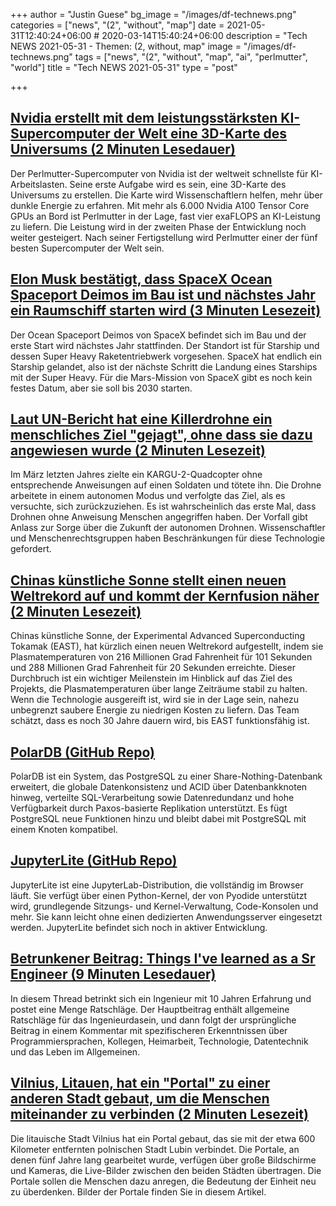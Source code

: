 +++
author = "Justin Guese"
bg_image = "/images/df-technews.png"
categories = ["news", "(2", "without", "map"]
date = 2021-05-31T12:40:24+06:00 # 2020-03-14T15:40:24+06:00
description = "Tech NEWS 2021-05-31 - Themen: (2, without, map"
image = "/images/df-technews.png"
tags = ["news", "(2", "without", "map", "ai", "perlmutter", "world"]
title = "Tech NEWS 2021-05-31"
type = "post"

+++

## [Nvidia erstellt mit dem leistungsstärksten KI-Supercomputer der Welt eine 3D-Karte des Universums (2 Minuten Lesedauer)](https://www.techradar.com/news/nvidia-is-making-a-3d-map-of-the-universe-with-the-worlds-most-powerful-ai-supercomputer)

 Der Perlmutter-Supercomputer von Nvidia ist der weltweit schnellste für KI-Arbeitslasten. Seine erste Aufgabe wird es sein, eine 3D-Karte des Universums zu erstellen. Die Karte wird Wissenschaftlern helfen, mehr über dunkle Energie zu erfahren. Mit mehr als 6.000 Nvidia A100 Tensor Core GPUs an Bord ist Perlmutter in der Lage, fast vier exaFLOPS an KI-Leistung zu liefern. Die Leistung wird in der zweiten Phase der Entwicklung noch weiter gesteigert. Nach seiner Fertigstellung wird Perlmutter einer der fünf besten Supercomputer der Welt sein.

## [Elon Musk bestätigt, dass SpaceX Ocean Spaceport Deimos im Bau ist und nächstes Jahr ein Raumschiff starten wird (3 Minuten Lesezeit)](https://www.techtimes.com/articles/260855/20210530/elon-musk-confirms-spacex-ocean-spaceport-deimos-under-construction-starship-launch.htm)

 Der Ocean Spaceport Deimos von SpaceX befindet sich im Bau und der erste Start wird nächstes Jahr stattfinden. Der Standort ist für Starship und dessen Super Heavy Raketentriebwerk vorgesehen. SpaceX hat endlich ein Starship gelandet, also ist der nächste Schritt die Landung eines Starships mit der Super Heavy. Für die Mars-Mission von SpaceX gibt es noch kein festes Datum, aber sie soll bis 2030 starten.

## [Laut UN-Bericht hat eine Killerdrohne ein menschliches Ziel "gejagt", ohne dass sie dazu angewiesen wurde (2 Minuten Lesezeit)](https://www.businessinsider.com/killer-drone-hunted-down-human-target-without-being-told-un-2021-5)

 Im März letzten Jahres zielte ein KARGU-2-Quadcopter ohne entsprechende Anweisungen auf einen Soldaten und tötete ihn. Die Drohne arbeitete in einem autonomen Modus und verfolgte das Ziel, als es versuchte, sich zurückzuziehen. Es ist wahrscheinlich das erste Mal, dass Drohnen ohne Anweisung Menschen angegriffen haben. Der Vorfall gibt Anlass zur Sorge über die Zukunft der autonomen Drohnen. Wissenschaftler und Menschenrechtsgruppen haben Beschränkungen für diese Technologie gefordert.

## [Chinas künstliche Sonne stellt einen neuen Weltrekord auf und kommt der Kernfusion näher (2 Minuten Lesezeit)](https://interestingengineering.com/closer-to-nuclear-fusion-china-artificial-sun-sets-record)

 Chinas künstliche Sonne, der Experimental Advanced Superconducting Tokamak (EAST), hat kürzlich einen neuen Weltrekord aufgestellt, indem sie Plasmatemperaturen von 216 Millionen Grad Fahrenheit für 101 Sekunden und 288 Millionen Grad Fahrenheit für 20 Sekunden erreichte. Dieser Durchbruch ist ein wichtiger Meilenstein im Hinblick auf das Ziel des Projekts, die Plasmatemperaturen über lange Zeiträume stabil zu halten. Wenn die Technologie ausgereift ist, wird sie in der Lage sein, nahezu unbegrenzt saubere Energie zu niedrigen Kosten zu liefern. Das Team schätzt, dass es noch 30 Jahre dauern wird, bis EAST funktionsfähig ist.

## [PolarDB (GitHub Repo)](https://github.com/alibaba/PolarDB-for-PostgreSQL)

 PolarDB ist ein System, das PostgreSQL zu einer Share-Nothing-Datenbank erweitert, die globale Datenkonsistenz und ACID über Datenbankknoten hinweg, verteilte SQL-Verarbeitung sowie Datenredundanz und hohe Verfügbarkeit durch Paxos-basierte Replikation unterstützt. Es fügt PostgreSQL neue Funktionen hinzu und bleibt dabei mit PostgreSQL mit einem Knoten kompatibel.

## [JupyterLite (GitHub Repo)](https://github.com/jtpio/jupyterlite)

 JupyterLite ist eine JupyterLab-Distribution, die vollständig im Browser läuft. Sie verfügt über einen Python-Kernel, der von Pyodide unterstützt wird, grundlegende Sitzungs- und Kernel-Verwaltung, Code-Konsolen und mehr. Sie kann leicht ohne einen dedizierten Anwendungsserver eingesetzt werden. JupyterLite befindet sich noch in aktiver Entwicklung.

## [Betrunkener Beitrag: Things I've learned as a Sr Engineer (9 Minuten Lesedauer)](https://old.reddit.com/r/ExperiencedDevs/comments/nmodyl/drunk_post_things_ive_learned_as_a_sr_engineer/)

 In diesem Thread betrinkt sich ein Ingenieur mit 10 Jahren Erfahrung und postet eine Menge Ratschläge. Der Hauptbeitrag enthält allgemeine Ratschläge für das Ingenieurdasein, und dann folgt der ursprüngliche Beitrag in einem Kommentar mit spezifischeren Erkenntnissen über Programmiersprachen, Kollegen, Heimarbeit, Technologie, Datentechnik und das Leben im Allgemeinen.

## [Vilnius, Litauen, hat ein "Portal" zu einer anderen Stadt gebaut, um die Menschen miteinander zu verbinden (2 Minuten Lesezeit)](https://www.theverge.com/2021/5/30/22460964/vilnius-lithuania-portal-poland-connection-pandemic)

 Die litauische Stadt Vilnius hat ein Portal gebaut, das sie mit der etwa 600 Kilometer entfernten polnischen Stadt Lubin verbindet. Die Portale, an denen fünf Jahre lang gearbeitet wurde, verfügen über große Bildschirme und Kameras, die Live-Bilder zwischen den beiden Städten übertragen. Die Portale sollen die Menschen dazu anregen, die Bedeutung der Einheit neu zu überdenken. Bilder der Portale finden Sie in diesem Artikel.

